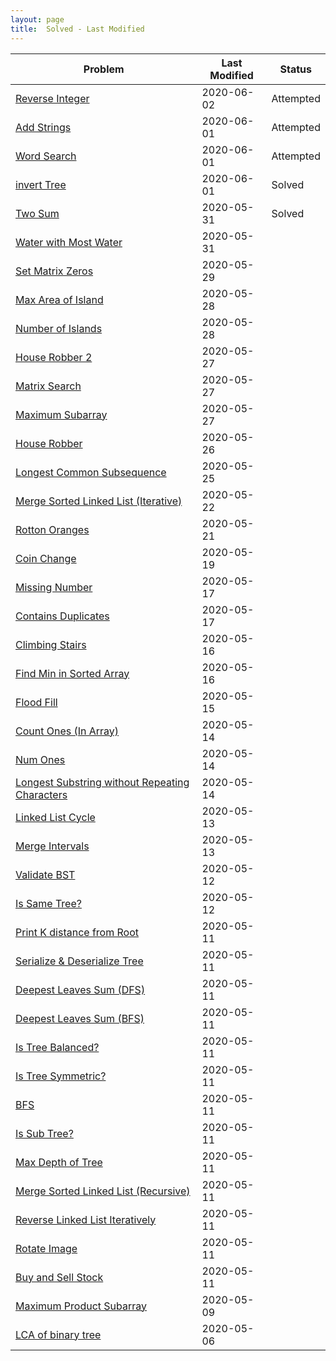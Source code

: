 ```yaml
---
layout: page
title:  Solved - Last Modified
---
```



Problem | Last Modified | Status
-----------|-----------|---------
[Reverse Integer](/problems/reverseInteger) | 2020-06-02 | Attempted 
[Add Strings](/problems/addStrings) | 2020-06-01 | Attempted 
[Word Search](/problems/wordSearch) | 2020-06-01 | Attempted 
[invert Tree](/problems/invertTree) | 2020-06-01 | Solved 
[Two Sum](/problems/twoSum) | 2020-05-31 | Solved 
[Water with Most Water](/problems/waterWithMostWater) | 2020-05-31 |  
[Set Matrix Zeros](/problems/setMatrixZeros) | 2020-05-29 |  
[Max Area of Island](/problems/maxAreaOfIsland) | 2020-05-28 |  
[Number of Islands](/problems/numIslands) | 2020-05-28 |  
[House Robber 2](/problems/houseRobber2) | 2020-05-27 |  
[Matrix Search](/problems/matrixSearch) | 2020-05-27 |  
[Maximum Subarray](/problems/maxSubarray) | 2020-05-27 |  
[House Robber](/problems/houseRobber) | 2020-05-26 |  
[Longest Common Subsequence](/problems/longestCommonSubsequence) | 2020-05-25 |  
[Merge Sorted Linked List (Iterative)](/problems/mergeSortedLLiter) | 2020-05-22 |  
[Rotton Oranges](/problems/rottonOranges) | 2020-05-21 |  
[Coin Change](/problems/coinChange) | 2020-05-19 |  
[Missing Number](/problems/missingNumber) | 2020-05-17 |  
[Contains Duplicates](/problems/containsDuplicates) | 2020-05-17 |  
[Climbing Stairs](/problems/climbingStairs) | 2020-05-16 |  
[Find Min in Sorted Array](/problems/findMinInSortedArray) | 2020-05-16 |  
[Flood Fill](/problems/floodfill) | 2020-05-15 |  
[Count Ones (In Array)](/problems/countOnesInArray) | 2020-05-14 |  
[Num Ones](/problems/numOnes) | 2020-05-14 |  
[Longest Substring without Repeating Characters](/problems/longestSubstringWithoutRepeatingChars) | 2020-05-14 |  
[Linked List Cycle](/problems/llcycle) | 2020-05-13 |  
[Merge Intervals](/problems/mergeIntervals) | 2020-05-13 |  
[Validate BST](/problems/validateBST) | 2020-05-12 |  
[Is Same Tree?](/problems/isSameTree) | 2020-05-12 |  
[Print K distance from Root](/problems/printKdistanceFromRoot) | 2020-05-11 |  
[Serialize & Deserialize Tree](/problems/serializeTree) | 2020-05-11 |  
[Deepest Leaves Sum (DFS)](/problems/deepestLeavesSumDFS) | 2020-05-11 |  
[Deepest Leaves Sum (BFS)](/problems/deepestLeavesSumBFS) | 2020-05-11 |  
[Is Tree Balanced?](/problems/isTreeBalanced) | 2020-05-11 |  
[Is Tree Symmetric?](/problems/symmetricTree) | 2020-05-11 |  
[BFS](/problems/bfs) | 2020-05-11 |  
[Is Sub Tree?](/problems/isSubtree) | 2020-05-11 |  
[Max Depth of Tree](/problems/maxDepth) | 2020-05-11 |  
[Merge Sorted Linked List (Recursive)](/problems/mergeSortedLLrecur) | 2020-05-11 |  
[Reverse Linked List Iteratively](/problems/reverseLLiterative) | 2020-05-11 |  
[Rotate Image](/problems/rotateImage) | 2020-05-11 |  
[Buy and Sell Stock](/problems/buyAndSellStock) | 2020-05-11 |  
[Maximum Product Subarray](/problems/maxProductSubarray) | 2020-05-09 |  
[LCA of binary tree](/problems/lcaBinaryTree) | 2020-05-06 |  

